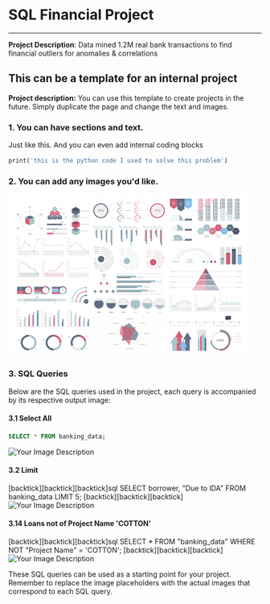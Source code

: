 # SQL Financial Project
---
**Project Description**: Data mined 1.2M real bank transactions to find financial outliers for anomalies & correlations

## This can be a template for an internal project
**Project description:** You can use this template to create projects in the future. Simply duplicate the page and change the text and images.

### 1. You can have sections and text.
Just like this. And you can even add internal coding blocks

```SQL
print('this is the python code I used to solve this problem')
```

### 2. You can add any images you'd like.
![Your Image Description](images/dummy_thumbnail.jpg)

### 3. SQL Queries
Below are the SQL queries used in the project, each query is accompanied by its respective output image:

#### 3.1 Select All
```sql
SELECT * FROM banking_data;
```
![Your Image Description](images/select_all.jpg)

#### 3.2 Limit
[backtick][backtick][backtick]sql
SELECT borrower, "Due to IDA" FROM banking_data LIMIT 5;
[backtick][backtick][backtick]
![Your Image Description](images/limit.jpg)

<!-- Continue with the rest of the queries similarly -->

#### 3.14 Loans not of Project Name 'COTTON'
[backtick][backtick][backtick]sql
SELECT * FROM "banking_data" WHERE NOT "Project Name" = 'COTTON';
[backtick][backtick][backtick]
![Your Image Description](images/not_cotton.jpg)

These SQL queries can be used as a starting point for your project. Remember to replace the image placeholders with the actual images that correspond to each SQL query.

